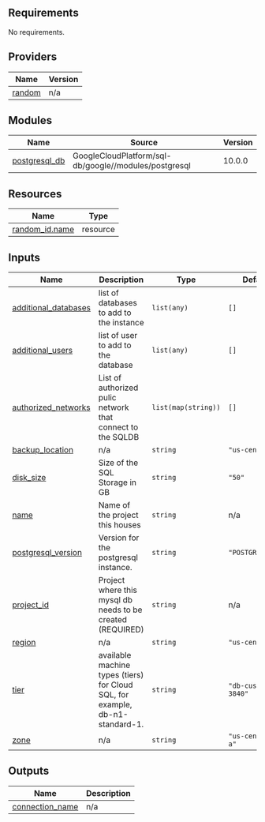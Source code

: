 ## Requirements

No requirements.

## Providers

| Name | Version |
|------|---------|
| <a name="provider_random"></a> [random](#provider\_random) | n/a |

## Modules

| Name | Source | Version |
|------|--------|---------|
| <a name="module_postgresql_db"></a> [postgresql\_db](#module\_postgresql\_db) | GoogleCloudPlatform/sql-db/google//modules/postgresql | 10.0.0 |

## Resources

| Name | Type |
|------|------|
| [random_id.name](https://registry.terraform.io/providers/hashicorp/random/latest/docs/resources/id) | resource |

## Inputs

| Name | Description | Type | Default | Required |
|------|-------------|------|---------|:--------:|
| <a name="input_additional_databases"></a> [additional\_databases](#input\_additional\_databases) | list of databases to add to the instance | `list(any)` | `[]` | no |
| <a name="input_additional_users"></a> [additional\_users](#input\_additional\_users) | list of user to add to the database | `list(any)` | `[]` | no |
| <a name="input_authorized_networks"></a> [authorized\_networks](#input\_authorized\_networks) | List of authorized pulic network that connect to the SQLDB | `list(map(string))` | `[]` | no |
| <a name="input_backup_location"></a> [backup\_location](#input\_backup\_location) | n/a | `string` | `"us-central1"` | no |
| <a name="input_disk_size"></a> [disk\_size](#input\_disk\_size) | Size of the SQL Storage in GB | `string` | `"50"` | no |
| <a name="input_name"></a> [name](#input\_name) | Name of the project this houses | `string` | n/a | yes |
| <a name="input_postgresql_version"></a> [postgresql\_version](#input\_postgresql\_version) | Version for the postgresql instance. | `string` | `"POSTGRES_9_6"` | no |
| <a name="input_project_id"></a> [project\_id](#input\_project\_id) | Project where this mysql db needs to be created (REQUIRED) | `string` | n/a | yes |
| <a name="input_region"></a> [region](#input\_region) | n/a | `string` | `"us-central1"` | no |
| <a name="input_tier"></a> [tier](#input\_tier) | available machine types (tiers) for Cloud SQL, for example, db-n1-standard-1. | `string` | `"db-custom-1-3840"` | no |
| <a name="input_zone"></a> [zone](#input\_zone) | n/a | `string` | `"us-central1-a"` | no |

## Outputs

| Name | Description |
|------|-------------|
| <a name="output_connection_name"></a> [connection\_name](#output\_connection\_name) | n/a |
